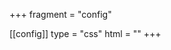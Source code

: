 +++
fragment = "config"

[[config]]
type = "css"
html = "<link rel='stylesheet' href='/css/override.css'>"
+++
